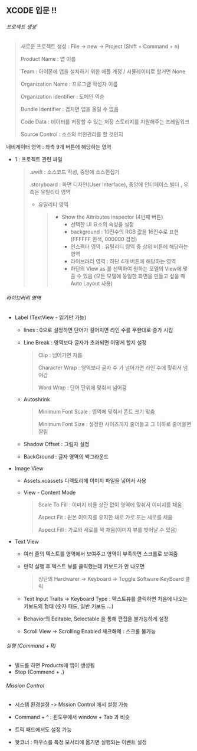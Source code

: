 ## XCODE 입문 !!

###### 프로젝트 생성

> 새로운 프로젝트 생성 : File -> new -> Project (Shift + Command + n) 
>
> 
>
> Product Name : 앱 이름
>
> Team : 아이폰에 앱을 설치하기 위한 애플 계정 / 시뮬레이터로 할거면 None
>
> Organization Name : 프로그램 작성자 이름
>
> Organization identifier : 도메인 역순 
>
> Bundle Identifier : 겹치면 앱을 올릴 수 없음
>
> Code Data : 데이터를 저장할 수 있는 저장 스토리지를 지원해주는 프레임워크
>
> Source Control : 소스의 버전관리를 할 것인지

네비게이터 영역 : 좌측 9개 버튼에 해당하는 영역

- 1 : 프로젝트 관련 파일

  > .swift : 소스코드 작성, 중앙에 소스편집기
  >
  > .storyboard : 화면 디자인(User Interface), 중앙에 인터페이스 빌더 , 우측은 유틸리티 영역
  >
  > - 유틸리티 영역
  >
  >   > - Show the Attributes inspector (4번째 버튼)
  >   >   - 선택한 UI 요소의 속성을 설정
  >   >   - background : 10진수의 RGB 값을 16진수로 표현 (FFFFFF 흰색, 000000 검정)
  >   >   - 인스펙터 영역 : 유틸리티 영역 중 상위 버튼에 해당하는 영역
  >   >   - 라이브러리 영역 : 하단 4개 버튼에 해당하는 영역
  >   >   - 하단의 View as 를 선택하여 원하는 모델의 View에 맞출 수 있음 (모든 모델에 동일한 화면을 만들고 싶을 때 Auto Layout 사용)





###### 라이브러리 영역

- Label (TextView - 읽기만 가능)

  - lines : 0으로 설정하면 단어가 길어지면 라인 수를 무한대로 증가 시킴

  - Line Break : 영역보다 글자가 초과되면 어떻게 할지 설정

    > Clip : 넘어가면 자름
    >
    > Character Wrap : 영역보다 글자 수 가 넘어가면 라인 수에 맞춰서 넘어감
    >
    > Word Wrap : 단어 단위에 맞춰서 넘어감 

  - Autoshrink 

    > Minimum Font Scale : 영역에 맞춰서 폰트 크기 맞춤
    >
    > Minimum Font Size : 설정한 사이즈까지 줄어들고 그 이하로 줄어들면 짤림

  - Shadow Offset : 그림자 설정

  - BackGround : 글자 영역의 백그라운드

- Image View 

  - Assets.xcassets 디렉토리에 이미지 파일을 넣어서 사용

  - View - Content Mode 

    > Scale To Fill : 이미지 비율 상관 없이 영역에 맞춰서 이미지를 채움
    >
    > Aspect Fit : 원본 이미지를 유지한 채로 가로 또는 세로를 채움
    >
    > Aspect Fill : 가로와 세로를 꽉 채움(이미지 뷰를 벗어날 수 있음)

- Text View 

  - 여러 줄의 텍스트를 영역에서 보여주고 영역이 부족하면 스크롤로 보여줌

  - 만약 실행 후 텍스트 뷰를 클릭했는데 키보드가 안 나오면

    > 상단의 Hardwarer -> Keyboard -> Toggle Software KeyBoard  클릭

  - Text Input Traits -> Keyboard Type : 텍스트뷰를 클릭하면 처음에 나오는 키보드의 형태 (숫자 패드, 일반 키보드 ...)

  - Behavior의 Editable, Selectable 을 통해 편집을 불가능하게 설정

  - Scroll View -> Scrolling Enabled 체크해제 : 스크롤 불가능



###### 실행 (Command + R)

- 빌드를 하면 Products에 앱이 생성됨
- Stop (Commend + .)



###### Mission Control

- 시스템 환경설정 -> Mssion Control 에서 설정 가능
- Command + ^ : 윈도우에서 window + Tab 과 비슷
- 트릭 패드에서도 설정 가능

- 핫코너 : 마우스를 특정 모서리에 옮기면 실행되는 이벤트 설정